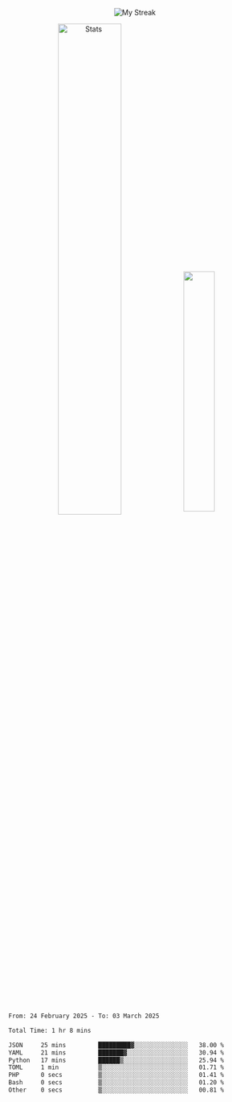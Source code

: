 <p align="center">
<picture>
  <source media="(prefers-color-scheme: dark)" srcset="http://github-readme-streak-stats.herokuapp.com?user=semolik&theme=dark&hide_border=true&background=DD272700">
  <img alt="My Streak" src="http://github-readme-streak-stats.herokuapp.com?user=semolik&hide_border=true">
</picture>
</p>
<div align="center">
  <picture>
    <source media="(prefers-color-scheme: dark)" srcset="https://github-readme-stats.vercel.app/api?username=semolik&show_icons=true&bg_color=DD272700&hide_border=true&theme=dark">
        <img alt="Stats" src="https://github-readme-stats.vercel.app/api?username=semolik&show_icons=true&bg_color=DD272700&hide_border=true" width="50%" >
  </picture>
  <sup>
  <picture>
  <source media="(prefers-color-scheme: dark)" srcset="https://github-readme-stats.vercel.app/api/top-langs/?username=semolik&layout=compact&hide_border=true&bg_color=DD272700&theme=dark">
  <img src="https://github-readme-stats.vercel.app/api/top-langs/?username=semolik&layout=compact&hide_border=true" width="35%" />
  </picture>
  </sup>
</div>
<!--START_SECTION:waka-->

```txt
From: 24 February 2025 - To: 03 March 2025

Total Time: 1 hr 8 mins

JSON     25 mins         █████████▓░░░░░░░░░░░░░░░   38.00 %
YAML     21 mins         ███████▓░░░░░░░░░░░░░░░░░   30.94 %
Python   17 mins         ██████▒░░░░░░░░░░░░░░░░░░   25.94 %
TOML     1 min           ▒░░░░░░░░░░░░░░░░░░░░░░░░   01.71 %
PHP      0 secs          ▒░░░░░░░░░░░░░░░░░░░░░░░░   01.41 %
Bash     0 secs          ▒░░░░░░░░░░░░░░░░░░░░░░░░   01.20 %
Other    0 secs          ▒░░░░░░░░░░░░░░░░░░░░░░░░   00.81 %
```

<!--END_SECTION:waka-->


